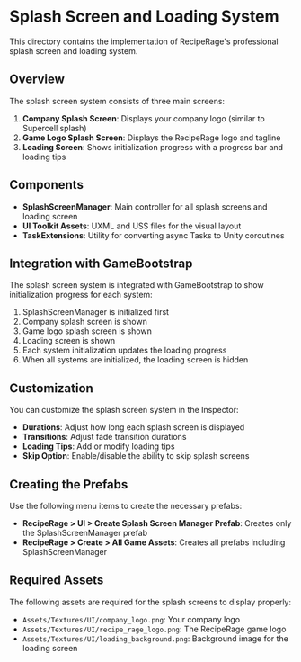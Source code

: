 # Splash Screen and Loading System

This directory contains the implementation of RecipeRage's professional splash screen and loading system.

## Overview

The splash screen system consists of three main screens:

1. **Company Splash Screen**: Displays your company logo (similar to Supercell splash)
2. **Game Logo Splash Screen**: Displays the RecipeRage logo and tagline
3. **Loading Screen**: Shows initialization progress with a progress bar and loading tips

## Components

- **SplashScreenManager**: Main controller for all splash screens and loading screen
- **UI Toolkit Assets**: UXML and USS files for the visual layout
- **TaskExtensions**: Utility for converting async Tasks to Unity coroutines

## Integration with GameBootstrap

The splash screen system is integrated with GameBootstrap to show initialization progress for each system:

1. SplashScreenManager is initialized first
2. Company splash screen is shown
3. Game logo splash screen is shown
4. Loading screen is shown
5. Each system initialization updates the loading progress
6. When all systems are initialized, the loading screen is hidden

## Customization

You can customize the splash screen system in the Inspector:

- **Durations**: Adjust how long each splash screen is displayed
- **Transitions**: Adjust fade transition durations
- **Loading Tips**: Add or modify loading tips
- **Skip Option**: Enable/disable the ability to skip splash screens

## Creating the Prefabs

Use the following menu items to create the necessary prefabs:

- **RecipeRage > UI > Create Splash Screen Manager Prefab**: Creates only the SplashScreenManager prefab
- **RecipeRage > Create > All Game Assets**: Creates all prefabs including SplashScreenManager

## Required Assets

The following assets are required for the splash screens to display properly:

- `Assets/Textures/UI/company_logo.png`: Your company logo
- `Assets/Textures/UI/recipe_rage_logo.png`: The RecipeRage game logo
- `Assets/Textures/UI/loading_background.png`: Background image for the loading screen
